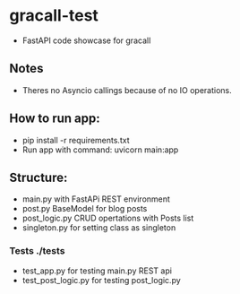 # gracall-test
- FastAPI code showcase for gracall

## Notes
- Theres no Asyncio callings because of no IO operations.

## How to run app:
- pip install -r requirements.txt
- Run app with command:  uvicorn main:app

## Structure:
- main.py with FastAPi REST environment 
- post.py BaseModel for blog posts
- post_logic.py CRUD opertations with Posts list 
- singleton.py for setting class as singleton

### Tests ./tests
- test_app.py for testing main.py REST api
- test_post_logic.py for testing post_logic.py
